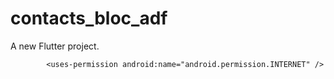 # contacts_bloc_adf

A new Flutter project.


            <uses-permission android:name="android.permission.INTERNET" />
<uses-permission android:name="android.permission.ACCESS_NETWORK_STATE" />